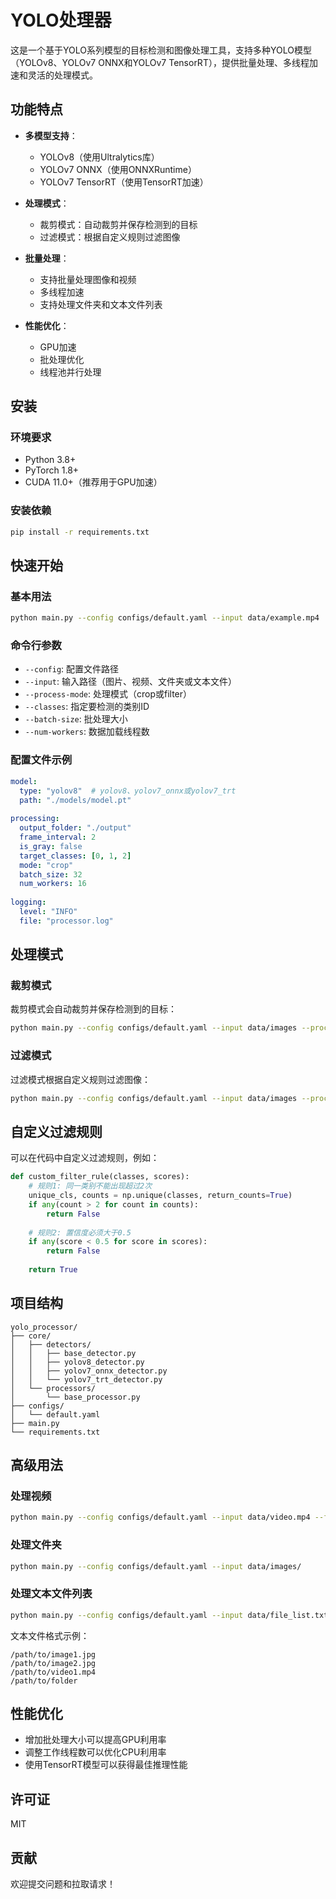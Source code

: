 # YOLO处理器

这是一个基于YOLO系列模型的目标检测和图像处理工具，支持多种YOLO模型（YOLOv8、YOLOv7 ONNX和YOLOv7 TensorRT），提供批量处理、多线程加速和灵活的处理模式。

## 功能特点

- **多模型支持**：
  - YOLOv8（使用Ultralytics库）
  - YOLOv7 ONNX（使用ONNXRuntime）
  - YOLOv7 TensorRT（使用TensorRT加速）

- **处理模式**：
  - 裁剪模式：自动裁剪并保存检测到的目标
  - 过滤模式：根据自定义规则过滤图像

- **批量处理**：
  - 支持批量处理图像和视频
  - 多线程加速
  - 支持处理文件夹和文本文件列表

- **性能优化**：
  - GPU加速
  - 批处理优化
  - 线程池并行处理

## 安装

### 环境要求

- Python 3.8+
- PyTorch 1.8+
- CUDA 11.0+（推荐用于GPU加速）

### 安装依赖

```bash
pip install -r requirements.txt
```

## 快速开始

### 基本用法

```bash
python main.py --config configs/default.yaml --input data/example.mp4
```

### 命令行参数

- `--config`: 配置文件路径
- `--input`: 输入路径（图片、视频、文件夹或文本文件）
- `--process-mode`: 处理模式（crop或filter）
- `--classes`: 指定要检测的类别ID
- `--batch-size`: 批处理大小
- `--num-workers`: 数据加载线程数

### 配置文件示例

```yaml
model:
  type: "yolov8"  # yolov8、yolov7_onnx或yolov7_trt
  path: "./models/model.pt"
  
processing:
  output_folder: "./output"
  frame_interval: 2
  is_gray: false
  target_classes: [0, 1, 2]
  mode: "crop"
  batch_size: 32
  num_workers: 16
  
logging:
  level: "INFO"
  file: "processor.log"
```

## 处理模式

### 裁剪模式

裁剪模式会自动裁剪并保存检测到的目标：

```bash
python main.py --config configs/default.yaml --input data/images --process-mode crop
```

### 过滤模式

过滤模式根据自定义规则过滤图像：

```bash
python main.py --config configs/default.yaml --input data/images --process-mode filter
```

## 自定义过滤规则

可以在代码中自定义过滤规则，例如：

```python
def custom_filter_rule(classes, scores):
    # 规则1: 同一类别不能出现超过2次
    unique_cls, counts = np.unique(classes, return_counts=True)
    if any(count > 2 for count in counts):
        return False
    
    # 规则2: 置信度必须大于0.5
    if any(score < 0.5 for score in scores):
        return False
    
    return True
```

## 项目结构

```
yolo_processor/
├── core/
│   ├── detectors/
│   │   ├── base_detector.py
│   │   ├── yolov8_detector.py
│   │   ├── yolov7_onnx_detector.py
│   │   └── yolov7_trt_detector.py
│   └── processors/
│       └── base_processor.py
├── configs/
│   └── default.yaml
├── main.py
└── requirements.txt
```

## 高级用法

### 处理视频

```bash
python main.py --config configs/default.yaml --input data/video.mp4 --frame-interval 5
```

### 处理文件夹

```bash
python main.py --config configs/default.yaml --input data/images/
```

### 处理文本文件列表

```bash
python main.py --config configs/default.yaml --input data/file_list.txt
```

文本文件格式示例：
```
/path/to/image1.jpg
/path/to/image2.jpg
/path/to/video1.mp4
/path/to/folder
```

## 性能优化

- 增加批处理大小可以提高GPU利用率
- 调整工作线程数可以优化CPU利用率
- 使用TensorRT模型可以获得最佳推理性能

## 许可证

MIT

## 贡献

欢迎提交问题和拉取请求！
